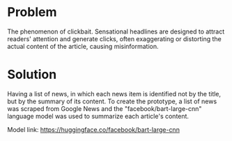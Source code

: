 # Problem
The phenomenon of clickbait. Sensational headlines are designed to attract readers' attention and generate clicks, often exaggerating or distorting the actual content of the article, causing misinformation.

# Solution
Having a list of news, in which each news item is identified not by the title, but by the summary of its content.
To create the prototype, a list of news was scraped from Google News and the "facebook/bart-large-cnn" language model was used to summarize each article's content.

Model link: https://huggingface.co/facebook/bart-large-cnn
